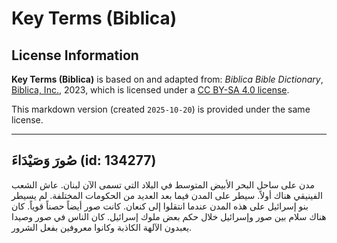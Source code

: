 # Key Terms (Biblica)

## License Information

**Key Terms (Biblica)** is based on and adapted from: _Biblica Bible Dictionary_, [Biblica, Inc.](https://www.biblica.com/), 2023, which is licensed under a [CC BY-SA 4.0 license](https://creativecommons.org/licenses/by-sa/4.0/legalcode.en).

This markdown version (created `2025-10-20`) is provided under the same license.



--------------------------------

## صُورَ وَصَيْدَاءَ (id: 134277)

مدن على ساحل البحر الأبيض المتوسط في البلاد التي تسمى الآن لبنان. عاش الشعب الفينيقي هناك أولاً. سيطر على المدن فيما بعد العديد من الحكومات المختلفة. لم يسيطر بنو إسرائيل على هذه المدن عندما انتقلوا إلى كنعان. كانت صور أيضاً حصناً قوياً. كان هناك سلام بين صور وإسرائيل خلال حكم بعض ملوك إسرائيل. كان الناس في صور وصيدا يعبدون الآلهة الكاذبة وكانوا معروفين بفعل الشرور.



